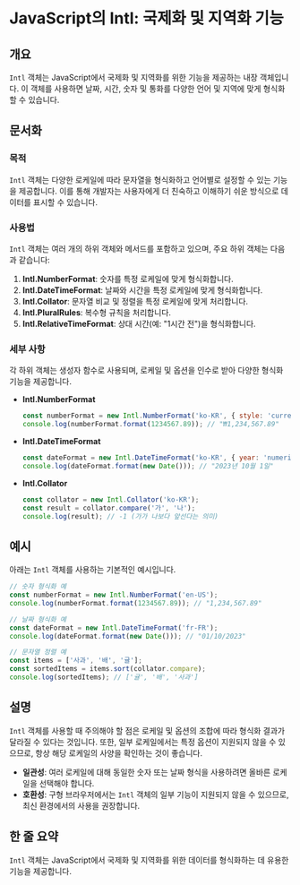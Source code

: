 <!--
Meta Description: # JavaScript의 Intl: 국제화 및 지역화 기능 ## 개요 `Intl` 객체는 JavaScript에서 국제화 및 지역화를 위한 기능을 제공하는 내장 객체입니다. 이 객체를 사용하면 날짜, 시간, 숫자 및 통화를 다양한 언어 및 지역에 맞게 형식화할 수 있습니...
Meta Keywords: intl, numberformat, const, new, 객체는
-->

# JavaScript의 Intl: 국제화 및 지역화 기능

## 개요
`Intl` 객체는 JavaScript에서 국제화 및 지역화를 위한 기능을 제공하는 내장 객체입니다. 이 객체를 사용하면 날짜, 시간, 숫자 및 통화를 다양한 언어 및 지역에 맞게 형식화할 수 있습니다.

## 문서화

### 목적
`Intl` 객체는 다양한 로케일에 따라 문자열을 형식화하고 언어별로 설정할 수 있는 기능을 제공합니다. 이를 통해 개발자는 사용자에게 더 친숙하고 이해하기 쉬운 방식으로 데이터를 표시할 수 있습니다.

### 사용법
`Intl` 객체는 여러 개의 하위 객체와 메서드를 포함하고 있으며, 주요 하위 객체는 다음과 같습니다:

1. **Intl.NumberFormat**: 숫자를 특정 로케일에 맞게 형식화합니다.
2. **Intl.DateTimeFormat**: 날짜와 시간을 특정 로케일에 맞게 형식화합니다.
3. **Intl.Collator**: 문자열 비교 및 정렬을 특정 로케일에 맞게 처리합니다.
4. **Intl.PluralRules**: 복수형 규칙을 처리합니다.
5. **Intl.RelativeTimeFormat**: 상대 시간(예: "1시간 전")을 형식화합니다.

### 세부 사항
각 하위 객체는 생성자 함수로 사용되며, 로케일 및 옵션을 인수로 받아 다양한 형식화 기능을 제공합니다.

- **Intl.NumberFormat**
  ```javascript
  const numberFormat = new Intl.NumberFormat('ko-KR', { style: 'currency', currency: 'KRW' });
  console.log(numberFormat.format(1234567.89)); // "₩1,234,567.89"
  ```

- **Intl.DateTimeFormat**
  ```javascript
  const dateFormat = new Intl.DateTimeFormat('ko-KR', { year: 'numeric', month: 'long', day: 'numeric' });
  console.log(dateFormat.format(new Date())); // "2023년 10월 1일"
  ```

- **Intl.Collator**
  ```javascript
  const collator = new Intl.Collator('ko-KR');
  const result = collator.compare('가', '나');
  console.log(result); // -1 (가가 나보다 앞선다는 의미)
  ```

## 예시
아래는 `Intl` 객체를 사용하는 기본적인 예시입니다.

```javascript
// 숫자 형식화 예
const numberFormat = new Intl.NumberFormat('en-US');
console.log(numberFormat.format(1234567.89)); // "1,234,567.89"

// 날짜 형식화 예
const dateFormat = new Intl.DateTimeFormat('fr-FR');
console.log(dateFormat.format(new Date())); // "01/10/2023"

// 문자열 정렬 예
const items = ['사과', '배', '귤'];
const sortedItems = items.sort(collator.compare);
console.log(sortedItems); // ['귤', '배', '사과']
```

## 설명
`Intl` 객체를 사용할 때 주의해야 할 점은 로케일 및 옵션의 조합에 따라 형식화 결과가 달라질 수 있다는 것입니다. 또한, 일부 로케일에서는 특정 옵션이 지원되지 않을 수 있으므로, 항상 해당 로케일의 사양을 확인하는 것이 좋습니다.

- **일관성**: 여러 로케일에 대해 동일한 숫자 또는 날짜 형식을 사용하려면 올바른 로케일을 선택해야 합니다.
- **호환성**: 구형 브라우저에서는 `Intl` 객체의 일부 기능이 지원되지 않을 수 있으므로, 최신 환경에서의 사용을 권장합니다.

## 한 줄 요약
`Intl` 객체는 JavaScript에서 국제화 및 지역화를 위한 데이터를 형식화하는 데 유용한 기능을 제공합니다.